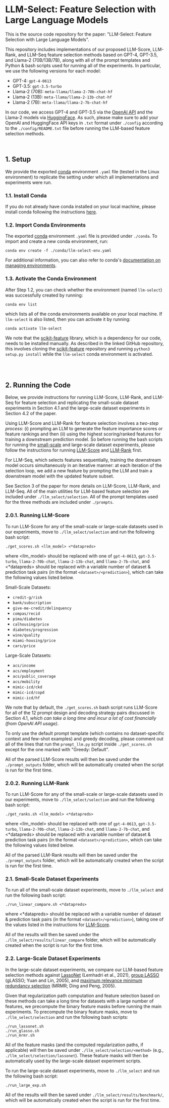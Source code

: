 # LLM-Select: Feature Selection with Large Language Models
This is the source code repository for the paper: "LLM-Select: Feature Selection with Large Language Models". 

This repository includes implementations of our proposed LLM-Score, LLM-Rank, and LLM-Seq feature selection methods based on GPT-4, GPT-3.5, and Llama-2 (70B/13B/7B), along with all of the prompt templates and Python & bash scripts used for running all of the experiments. In particular, we use the following versions for each model:

- GPT-4: `gpt-4-0613`
- GPT-3.5: `gpt-3.5-turbo`
- Llama-2 (70B): `meta-llama/llama-2-70b-chat-hf`
- Llama-2 (13B): `meta-llama/llama-2-13b-chat-hf`
- Llama-2 (7B): `meta-llama/llama-2-7b-chat-hf`

In our code, we access GPT-4 and GPT-3.5 via the [OpenAI API](https://platform.openai.com/) and the Llama-2 models via [HuggingFace](https://huggingface.co/meta-llama). As such, please make sure to add your OpenAI and HuggingFace API keys in `.txt` format under `./config` according to the `./config/README.txt` file before running the LLM-based feature selection methods.

<br>

## 1. Setup
We provide the exported [conda](https://docs.conda.io/en/latest/) environment `.yaml` file (tested in the Linux environment) to replicate the setting under which all implementations and experiments were run.

### 1.1. Install Conda
If you do not already have conda installed on your local machine, please install conda following the instructions [here](https://conda.io/projects/conda/en/latest/user-guide/install/index.html).

### 1.2. Import Conda Environments
The exported [conda](https://docs.conda.io/en/latest/) environment `.yaml` file is provided under `./conda`. To import and create a new conda environment, run:
```
conda env create -f ./conda/llm-select-env.yaml
```

For additional information, you can also refer to conda's [documentation on managing environments](https://conda.io/projects/conda/en/latest/user-guide/tasks/manage-environments.html).

### 1.3. Activate the Conda Environment
After Step 1.2, you can check whether the environment (named `llm-select`) was successfully created by running:
```
conda env list
```
which lists all of the conda environments available on your local machine. If `llm-select` is also listed, then you can activate it by running:
```
conda activate llm-select
```

We note that the [scikit-feature](https://github.com/jundongl/scikit-feature) library, which is a dependency for our code, needs to be installed manually. As described in the linked GitHub repository, this involves cloning the [scikit-feature](https://github.com/jundongl/scikit-feature) repository and running `python3 setup.py install` while the `llm-select` conda environment is activated.

<br><br>

## 2. Running the Code

Below, we provide instructions for running LLM-Score, LLM-Rank, and LLM-Seq for feature selection and replicating the small-scale dataset experiments in Section 4.1 and the large-scale dataset experiments in Section 4.2 of the paper. 

Using LLM-Score and LLM-Rank for feature selection involves a *two-step process*: (i) prompting an LLM to generate the feature importance scores or feature rankings and then (ii) using the highest scoring/ranked features for training a downstream prediction model. So before running the bash scripts for running the [small-scale](#21-smallscale-dataset-experiments) and large-scale dataset experiments, please follow the instructions for running [LLM-Score](#201-running-llmscore) and [LLM-Rank](#202-running-llmrank) first.

For LLM-Seq, which selects features sequentially, training the downstream model occurs simultaneously in an iterative manner: at each iteration of the selection loop, we add a new feature by prompting the LLM and train a downstream model with the updated feature subset. 

See Section 3 of the paper for more details on LLM-Score, LLM-Rank, and LLM-Seq. All of the main utilities for LLM-based feature selection are included under `./llm_select/selection`. All of the prompt templates used for the three methods are included under `./prompts`.

### 2.0.1. Running LLM-Score
To run LLM-Score for any of the small-scale or large-scale datasets used in our experiments, move to `./llm_select/selection` and run the following bash script:
```
./get_scores.sh <llm_model> <*datapreds>
```
where <llm_model> should be replaced with one of `gpt-4-0613`, `gpt-3.5-turbo`, `llama-2-70b-chat`, `llama-2-13b-chat`, and `llama-2-7b-chat`, and <*datapreds> should be replaced with a variable number of dataset & prediction task pairs (in the format `<dataset>/<prediction>`), which can take the following values listed below.

Small-Scale Datasets:
- `credit-g/risk`
- `bank/subscription`
- `give-me-credit/delinquency`
- `compas/recid`
- `pima/diabetes`
- `calhousing/price`
- `diabetes/progression`
- `wine/quality`
- `miami-housing/price`
- `cars/price`

Large-Scale Datasets:
- `acs/income`
- `acs/employment`
- `acs/public_coverage`
- `acs/mobility`
- `mimic-icd/ckd`
- `mimic-icd/copd`
- `mimic-icd/hf`

We note that by default, the `./get_scores.sh` bash script runs LLM-Score for all of the 12 prompt design and decoding strategy pairs discussed in Section 4.1, *which can take a long time and incur a lot of cost financially (from OpenAI API usage)*. 

To only use the default prompt template (which contains no dataset-specific context and few-shot examples) and greedy decoding, please comment out all of the lines that run the `prompt_llm.py` script inside `./get_scores.sh` except for the one marked with "Greedy: Default".

All of the parsed LLM-Score results will then be saved under the `./prompt_outputs` folder, which will be automatically created when the script is run for the first time.

### 2.0.2. Running LLM-Rank
To run LLM-Score for any of the small-scale or large-scale datasets used in our experiments, move to `./llm_select/selection` and run the following bash script:
```
./get_ranks.sh <llm_model> <*datapreds>
```
where <llm_model> should be replaced with one of `gpt-4-0613`, `gpt-3.5-turbo`, `llama-2-70b-chat`, `llama-2-13b-chat`, and `llama-2-7b-chat`, and <*datapreds> should be replaced with a variable number of dataset & prediction task pairs (in the format `<dataset>/<prediction>`, which can take the following values listed below.

All of the parsed LLM-Rank results will then be saved under the `./prompt_outputs` folder, which will be automatically created when the script is run for the first time.

### 2.1. Small-Scale Dataset Experiments
To run all of the small-scale dataset experiments, move to `./llm_select` and run the following bash script:
```
./run_linear_compare.sh <*datapreds>
```
where <*datapreds> should be replaced with a variable number of dataset & prediction task pairs (in the format `<dataset>/<prediction>`), taking one of the values listed in the instructions for [LLM-Score](#201-running-llmscore).

All of the results will then be saved under the `./llm_select/results/linear_compare` folder, which will be automatically created when the script is run for the first time.

### 2.2. Large-Scale Dataset Experiments
In the large-scale dataset experiments, we compare our LLM-based feature selection methods against [LassoNet](https://github.com/lasso-net/lassonet) (Lemhadri et al., 2021), [group LASSO](https://github.com/yngvem/group-lasso) (gLASSO; Yuan and Lin, 2005), and [maximum relevance minimum redundancy selection](https://github.com/smazzanti/mrmr) (MRMR; Ding and Peng, 2005). 

Given that regularization path computation and feature selection based on these methods can take a long time for datasets with a large number of features, we precompute the binary feature masks before running the main experiments. To precompute the binary feature masks, move to `./llm_select/selection` and run the following bash scripts:
```
./run_lassonet.sh
./run_glasso.sh
./run_mrmr.sh
```
All of the feature masks (and the computed regularization paths, if applicable) will then be saved under `./llm_select/selection/<method>` (e.g., `./llm_select/selection/lassonet`). These feature masks will then be automatically used by the large-scale dataset experiment scripts.

To run the large-scale dataset experiments, move to `./llm_select` and run the following bash script:
```
./run_large_exp.sh 
```
All of the results will then be saved under `./llm_select/results/benchmark/`, which will be automatically created when the script is run for the first time.
